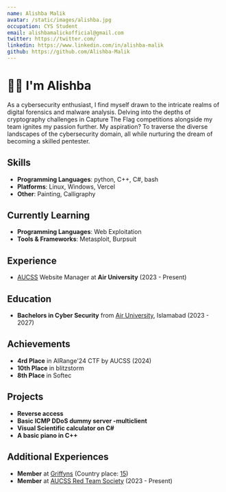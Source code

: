 ```yaml
---
name: Alishba Malik
avatar: /static/images/alishba.jpg
occupation: CYS Student
email: alishbamalickofficial@gmail.com
twitter: https://twitter.com/
linkedin: https://www.linkedin.com/in/alishba-malik
github: https://github.com/Alishba-Malik
---
```


# 👋🏼 I'm Alishba

As a cybersecurity enthusiast, I find myself drawn to the intricate realms of digital forensics and malware analysis. Delving into the depths of cryptography challenges in Capture The Flag competitions alongside my team ignites my passion further. My aspiration? To traverse the diverse landscapes of the cybersecurity domain, all while nurturing the dream of becoming a skilled pentester.

## Skills

- **Programming Languages**: python, C++, C#, bash
- **Platforms**: Linux, Windows, Vercel
- **Other**: Painting, Calligraphy

## Currently Learning

- **Programming Languages**: Web Exploitation
- **Tools & Frameworks**: Metasploit, Burpsuit

## Experience

- [AUCSS](https://aucss.live) Website Manager at **Air University** (2023 - Present)

## Education

- **Bachelors in Cyber Security** from [Air University](https://au.edu.pk/), Islamabad (2023 - 2027)

## Achievements

- **4rd Place** in AIRange'24 CTF by AUCSS (2024)
- **10th Place** in blitzstorm 
- **8th Place** in Softec

## Projects

- **Reverse access**
- **Basic ICMP DDoS dummy server -multiclient** 
- **Visual Scientific calculator on C#**
- **A basic piano in C++**

## Additional Experiences

- **Member** at [Griffyns](https://ctftime.org/team/221924) (Country place: [15](https://ctftime.org/stats/PK))
- **Member** at [AUCSS Red Team Society](https://aucss.live/) (2023 - Present)

